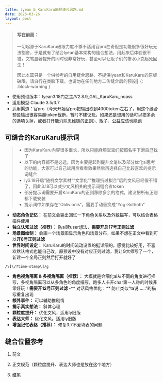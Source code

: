 ```yaml
---
title: lyean & KaruKaru简易缝合思路.md
date: 2025-03-26
layout: post
---
```


> #### 写在前面：
> 
> 一切起源于KaruKaru破限力度不够不适用官pro曲奇但是功能很多很好玩无法割舍，于是就有了结合lyean基本架构的缝合想法，用起来后体验很不错，文笔显著提升的同时也非常好玩，甚至可以让贩子们的掺水小克起死回生！
> 
> 因此本篇只是一个供参考的自用缝合思路，不提供lyean和KaruKaru的原版破限，请自行在类脑下载，也请勿在任何地方二传缝合后的预设🙏
{: .block-warning }

- 使用预设版本：lyean3.18门之主/V2.8.9_GAL_KaruKaru_noass
- 适用模型:Claude 3.5/3.7
- 适用渠道：官pro（今天开始官pro把输出砍到4000token左右了，用这个缝合预设输出很容易超token截断，暂时不建议玩，如果还是想用的话可以把多余的选项关掉，或者打开能消除思维链的正则）、贩子，公益应该也能跑

## 可缝合的KaruKaru提示词
>- 因为KaruKaru内容很多很长，所以只能麻烦宝宝们按照名字下滑自己找了
>- 以下的内容都不是必选，因为主要是起到提升文笔以及部分优化ai思考的功能，大家可以自己试用后看看效果然后再选择自己比较喜欢的提示词缝合
>- ly3.18开启“随机文学素材”“文学化”“推理抗过拟合”后的文风已经很不错了，因此3.18可以减少文风相关的提示词缝合省token
>- 部分提示词需要开启KaruKaru的正则移除多余的格式，建议把所有正则都下载安装
>- 提示词中如果存在“Oblivionis”，需要手动替换成“Yog-Sothoth”

- **动态角色记忆：** 在前文会输出回忆一下角色关系以及外貌描写，可以结合表格插件使用
- **独立认知过滤（推荐）：** 防ai读user想法，**需要开启17号正则过滤**
- **场景图绘制：** 会画一个场景图显示角色和场景分布，如果不想在正文中看到可以**开6号正则过滤**
- **世界时间设定：** KaruKaru的时间流动设置的挺详细的，感觉比较好用，不喜欢默认格式也能自己改。原预设中没有对应正则过滤，我让G大师写了一个，新建一个全局正则然后打开就好了
```
/\[\/?time-stamp\]/g
```
- **角色视角隔离 & 多视角隔离（推荐）：** 大概就是会细化ai从不同的角度进行描写，多视角隔离可以从多角色的角度描写，跑多人卡开char第一人称的时候非常好玩！**需要开12号正则过滤**
-** 对话风格优化：** 防止类似“ta说……”的描写重复出现
- **额外事件：** 可以辅助推剧情
- **揭示真实想法：** 斜体心理
- **颗粒度提升：** 优化文风，适用ly旧版
- **表达大师：** 优化文风，适用ly旧版
- **增强记忆表格（推荐）：** 修复3.7不爱填表的问题


## 缝合位置参考
1. 前文

2. 正文规范（颗粒度提升、表达大师也是放在这个地方）

3. 结尾

